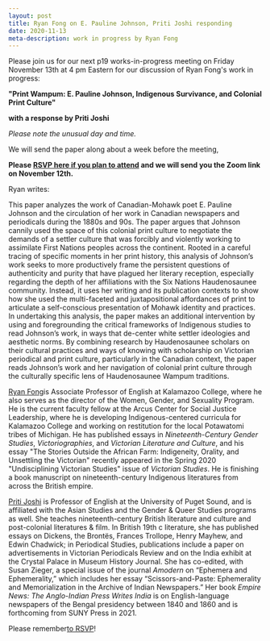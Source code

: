```yaml
---
layout: post
title: Ryan Fong on E. Pauline Johnson, Priti Joshi responding
date: 2020-11-13
meta-description: work in progress by Ryan Fong
---
```


Please join us for our next p19 works-in-progress meeting on Friday November 13th at 4 pm Eastern for our discussion of Ryan Fong's work in progress:

<b>"Print Wampum: E. Pauline Johnson, Indigenous Survivance, and Colonial Print Culture"</b>

<b>with a response by Priti Joshi</b>

*Please note the unusual day and time.*

We will send the paper along about a week before the meeting,

<b>Please [RSVP here if you plan to attend](https://forms.gle/16KBbvWqdMCyQa6p7) and we will send you the Zoom link on November 12th.</b>

Ryan writes:

This paper analyzes the work of Canadian-Mohawk poet E. Pauline Johnson and the circulation of her work in Canadian newspapers and periodicals during the 1880s and 90s.  The paper argues that Johnson cannily used the space of this colonial print culture to negotiate the demands of a settler culture that was forcibly and violently working to assimilate First Nations peoples across the continent.  Rooted in a careful tracing of specific moments in her print history, this analysis of Johnson’s work seeks to more productively frame the persistent questions of authenticity and purity that have plagued her literary reception, especially regarding the depth of her affiliations with the Six Nations Haudenosaunee community.  Instead, it uses her writing and its publication contexts to show how she used the multi-faceted and juxtapositional affordances of print to articulate a self-conscious presentation of Mohawk identity and practices.  In undertaking this analysis, the paper makes an additional intervention by using and foregrounding the critical frameworks of Indigenous studies to read Johnson’s work, in ways that de-center white settler ideologies and aesthetic norms.  By combining research by Haudenosaunee scholars on their cultural practices and ways of knowing with scholarship on Victorian periodical and print culture, particularly in the Canadian context, the paper reads Johnson’s work and her navigation of colonial print culture through the culturally specific lens of Haudenosaunee Wampum traditions. ​

[Ryan Fong](https://english.kzoo.edu/faculty-staff/ryan-fong/)is Associate Professor of English at Kalamazoo College, where he also serves as the director of the Women, Gender, and Sexuality Program. He is the current faculty fellow at the Arcus Center for Social Justice Leadership, where he is developing Indigenous-centered curricula for Kalamazoo College and working on restitution for the local Potawatomi tribes of Michigan. He has published essays in *Nineteenth-Century Gender Studies*, *Victoriographies*, and *Victorian Literature and Culture*, and his essay "The Stories Outside the African Farm: Indigeneity, Orality, and Unsettling the Victorian" recently appeared in the Spring 2020 "Undisciplining Victorian Studies" issue of *Victorian Studies*. He is finishing a book manuscript on nineteenth-century Indigenous literatures from across the British empire.

[Priti Joshi](https://www.pugetsound.edu/faculty-pages/pjoshi/) is Professor of English at the University of Puget Sound, and is affiliated with the Asian Studies and the Gender & Queer Studies programs as well. She teaches nineteenth-century British literature and culture and post-colonial literatures & film. In British 19th c literature, she has published essays on Dickens, the Brontës, Frances Trollope, Henry Mayhew, and Edwin Chadwick; in Periodical Studies, publications include a paper on advertisements in Victorian Periodicals Review and on the India exhibit at the Crystal Palace in Museum History Journal.  She has co-edited, with Susan Zieger, a special issue of the journal *Amodern* on “Ephemera and Ephemerality,” which includes her essay “Scissors-and-Paste: Ephemerality and Memorialization in the Archive of Indian Newspapers.”  Her book *Empire News: The Anglo-Indian Press Writes India* is on English-language newspapers of the Bengal presidency between 1840 and 1860 and is forthcoming from SUNY Press in 2021.

Please remember[to RSVP](https://forms.gle/16KBbvWqdMCyQa6p7)!
